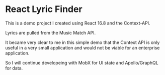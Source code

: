 # React Lyric Finder

This is a demo project I created using React 16.8 and the Context-API.

Lyrics are pulled from the Music Match API.

It became very clear to me in this simple demo that the Context API is only useful in a very small
application and would not be viable for an enterprise application.

So I will continue developeing with MobX for UI state and Apollo/GraphQL for data.
